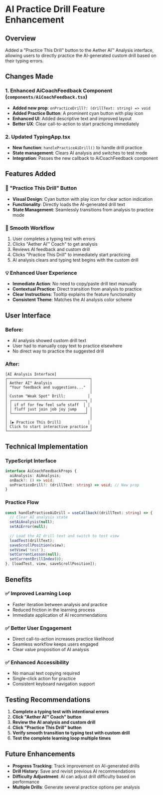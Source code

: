 # AI Practice Drill Feature Enhancement

## Overview
Added a "Practice This Drill" button to the Aether AI™ Analysis interface, allowing users to directly practice the AI-generated custom drill based on their typing errors.

## Changes Made

### 1. Enhanced AiCoachFeedback Component (`components/AiCoachFeedback.tsx`)
- **Added new prop**: `onPracticeDrill?: (drillText: string) => void`
- **Added Practice Button**: A prominent cyan button with play icon
- **Enhanced UI**: Added descriptive text and improved layout
- **Better UX**: Clear call-to-action to start practicing immediately

### 2. Updated TypingApp.tsx
- **New function**: `handlePracticeAiDrill()` to handle drill practice
- **State management**: Clears AI analysis and switches to test mode
- **Integration**: Passes the new callback to AiCoachFeedback component

## Features Added

### 🎯 **"Practice This Drill" Button**
- **Visual Design**: Cyan button with play icon for clear action indication
- **Functionality**: Directly loads the AI-generated drill text
- **State Management**: Seamlessly transitions from analysis to practice mode

### 🔄 **Smooth Workflow**
1. User completes a typing test with errors
2. Clicks "Aether AI™ Coach" to get analysis
3. Reviews AI feedback and custom drill
4. Clicks "Practice This Drill" to immediately start practicing
5. AI analysis clears and typing test begins with the custom drill

### 💡 **Enhanced User Experience**
- **Immediate Action**: No need to copy/paste drill text manually
- **Contextual Practice**: Direct transition from analysis to practice
- **Clear Instructions**: Tooltip explains the feature functionality
- **Consistent Theme**: Matches the AI analysis color scheme

## User Interface

### Before:
- AI analysis showed custom drill text
- User had to manually copy text to practice elsewhere
- No direct way to practice the suggested drill

### After:
```
[AI Analysis Interface]
┌─────────────────────────────────────┐
│ Aether AI™ Analysis                 │
│ "Your feedback and suggestions..."  │
│                                     │
│ Custom "Weak Spot" Drill:          │
│ ┌─────────────────────────────────┐ │
│ │ if of for few feel safe staff  │ │
│ │ fluff just join job joy jump    │ │
│ └─────────────────────────────────┘ │
│                                     │
│ [▶ Practice This Drill]            │
│ Click to start interactive practice │
└─────────────────────────────────────┘
```

## Technical Implementation

### TypeScript Interface
```typescript
interface AiCoachFeedbackProps {
  aiAnalysis: AiAnalysis;
  onBack?: () => void;
  onPracticeDrill?: (drillText: string) => void; // New prop
}
```

### Practice Flow
```typescript
const handlePracticeAiDrill = useCallback((drillText: string) => {
  // Clear AI analysis state
  setAiAnalysis(null);
  setAiError(null);
  
  // Load the AI drill text and switch to test view
  loadTest(drillText);
  saveScrollPosition(view);
  setView('test');
  setCurrentLesson(null);
  setCurrentDrillIndex(0);
}, [loadTest, view, saveScrollPosition]);
```

## Benefits

### ✅ **Improved Learning Loop**
- Faster iteration between analysis and practice
- Reduced friction in the learning process
- Immediate application of AI recommendations

### ✅ **Better User Engagement**
- Direct call-to-action increases practice likelihood
- Seamless workflow keeps users engaged
- Clear value proposition of AI analysis

### ✅ **Enhanced Accessibility**
- No manual text copying required
- Single-click action for practice
- Consistent keyboard navigation support

## Testing Recommendations

1. **Complete a typing test with intentional errors**
2. **Click "Aether AI™ Coach" button**
3. **Review the AI analysis and custom drill**
4. **Click "Practice This Drill" button**
5. **Verify smooth transition to typing test with custom drill**
6. **Test the complete learning loop multiple times**

## Future Enhancements

- **Progress Tracking**: Track improvement on AI-generated drills
- **Drill History**: Save and revisit previous AI recommendations
- **Difficulty Adjustment**: AI can adjust drill difficulty based on performance
- **Multiple Drills**: Generate several practice options per analysis
